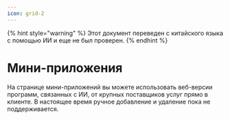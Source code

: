 ```yaml
---
icon: grid-2
---
```


{% hint style="warning" %}
Этот документ переведен с китайского языка с помощью ИИ и еще не был проверен.
{% endhint %}

# Мини-приложения

На странице мини-приложений вы можете использовать веб-версии программ, связанных с ИИ, от крупных поставщиков услуг прямо в клиенте. В настоящее время ручное добавление и удаление пока не поддерживается.
